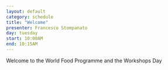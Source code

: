 ```yaml
---
layout: default
category: schedule
title: "Welcome"
presenter: Francesco Stompanato
day: tuesday
start: 10:00AM
end: 10:15AM
---
```


Welcome to the World Food Programme and the Workshops Day
